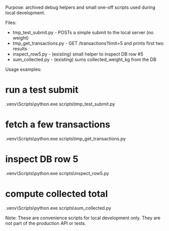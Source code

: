 Purpose: archived debug helpers and small one-off scripts used during local development.

Files:
- tmp_test_submit.py  - POSTs a simple submit to the local server (no weight)
- tmp_get_transactions.py - GET /transactions?limit=5 and prints first two results
- inspect_row5.py - (existing) small helper to inspect DB row #5
- sum_collected.py - (existing) sums collected_weight_kg from the DB

Usage examples:

# run a test submit
.venv\Scripts\python.exe scripts\tmp_test_submit.py

# fetch a few transactions
.venv\Scripts\python.exe scripts\tmp_get_transactions.py

# inspect DB row 5
.venv\Scripts\python.exe scripts\inspect_row5.py

# compute collected total
.venv\Scripts\python.exe scripts\sum_collected.py

Note: These are convenience scripts for local development only. They are not part of the production API or tests.
